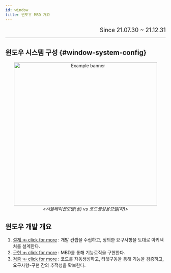 ```yaml
---
id: window
title: 윈도우 MBD 개요
---
```


<div align="right">
  <font size="4">
    Since 21.07.30 ~ 21.12.31
  </font>
</div>

---

## 윈도우 시스템 구성 {#window-system-config}

<p align="center">
	<img
		src={require('/img/2_mbd/mbd_sys_design_init_system_comcept.png').default}
		width="450"
		alt="Example banner"
	/><br/><em>&lt;시뮬레이션모델(상) vs 코드생성용모델(하)&gt;</em>
</p>

## 윈도우 개발 개요

1. [설계 ☜ click for more](./window/window_design) : 개발 컨셉을 수립하고, 정의한 요구사항을 토대로 아키텍처를 설계한다.
2. [구현 ☜ click for more](./window/window_realize) : MBD를 통해 기능로직을 구현한다.
3. [검증 ☜ click for more](./window/window_verify) : 코드를 자동생성하고, 타겟구동을 통해 기능을 검증하고, 요구사항-구현 간의 추적성을 확보한다.

